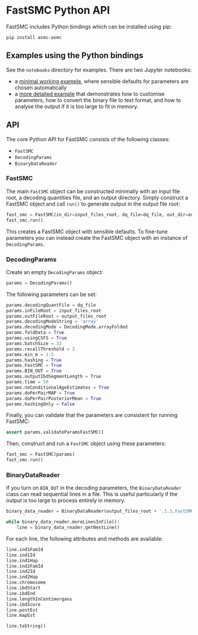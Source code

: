 # FastSMC Python API

FastSMC includes Python bindings which can be installed using pip:

```
pip install asmc-asmc
```

## Examples using the Python bindings

See the `notebooks` directory for examples.
There are two Jupyter notebooks:
- a [minimal working example](../notebooks/fastsmc-minimal.ipynb), where sensible defaults for parameters are chosen automatically
- a [more detailed example](../notebooks/fastsmc.ipynb) that demonstrates how to customise parameters, how to convert the binary file to text format, and how to analyse the output if it is too large to fit in memory.

## API

The core Python API for FastSMC consists of the following classes:
- `FastSMC`
- `DecodingParams`
- `BinaryDataReader`

### FastSMC

The main `FastSMC` object can be constructed minimally with an input file root, a decoding quantities file, and an output directory.
Simply construct a FastSMC object and call `run()` to generate output in the output file root:

```python
fast_smc = FastSMC(in_dir=input_files_root, dq_file=dq_file, out_dir=output_files_root)
fast_smc.run()
```

This creates a FastSMC object with sensible defaults.
To fine-tune parameters you can instead create the FastSMC object with an instance of `DecodingParams`.

### DecodingParams

Create an empty `DecodingParams` object:

```python
params = DecodingParams()
```

The following parameters can be set:

```python
params.decodingQuantFile = dq_file
params.inFileRoot = input_files_root
params.outFileRoot = output_files_root
params.decodingModeString = 'array'
params.decodingMode = DecodingMode.arrayFolded
params.foldData = True
params.usingCSFS = True
params.batchSize = 32
params.recallThreshold = 3
params.min_m = 1.5
params.hashing = True
params.FastSMC = True
params.BIN_OUT = True
params.outputIbdSegmentLength = True
params.time = 50
params.noConditionalAgeEstimates = True
params.doPerPairMAP = True
params.doPerPairPosteriorMean = True
params.hashingOnly = False
```

Finally, you can validate that the parameters are consistent for running FastSMC:

```python
assert params.validateParamsFastSMC()
```

Then, construct and run a `FastSMC` object using these parameters:

```python
fast_smc = FastSMC(params)
fast_smc.run()
```

### BinaryDataReader

If you turn on `BIN_OUT` in the decoding parameters, the `BinaryDataReader` class can read sequential lines in a file.
This is useful particularly if the output is too large to process entirely in memory.

```python
binary_data_reader = BinaryDataReader(output_files_root + '.1.1.FastSMC.bibd.gz')

while binary_data_reader.moreLinesInFile():
    line = binary_data_reader.getNextLine()
```

For each line, the following attributes and methods are available:

```python
line.ind1FamId
line.ind1Id
line.ind1Hap
line.ind2FamId
line.ind2Id
line.ind2Hap
line.chromosome
line.ibdStart
line.ibdEnd
line.lengthInCentimorgans
line.ibdScore
line.postEst
line.mapEst

line.toString()
```
